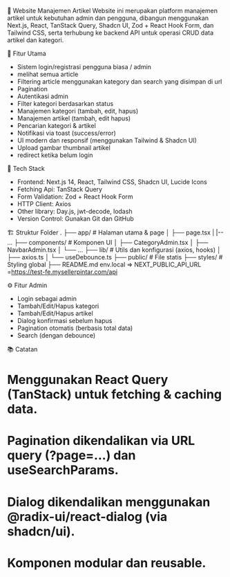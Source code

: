 📝 Website Manajemen Artikel 
Website ini merupakan platform manajemen artikel untuk kebutuhan admin dan pengguna, dibangun menggunakan Next.js, React, TanStack Query, Shadcn UI, Zod + React Hook Form, dan Tailwind CSS, serta terhubung ke backend API untuk operasi CRUD data artikel dan kategori.

🚀 Fitur Utama
 - Sistem login/registrasi pengguna biasa / admin
 - melihat semua article
 - Filtering article menggunakan kategory dan search yang disimpan di url
 - Pagination
 - Autentikasi admin
 - Filter kategori berdasarkan status
 - Manajemen kategori (tambah, edit, hapus)
 - Manajemen artikel (tambah, edit hapus)
 - Pencarian kategori & artikel
 - Notifikasi via toast (success/error)
 - UI modern dan responsif (menggunakan Tailwind & Shadcn UI)
 - Upload gambar thumbnail artikel
 - redirect ketika belum login

🧱 Tech Stack
 - Frontend: Next.js 14, React, Tailwind CSS, Shadcn UI, Lucide Icons
 - Fetching Api: TanStack Query
 - Form Validation: Zod + React Hook Form
 - HTTP Client: Axios
 - Other library: Day.js, jwt-decode, lodash
 - Version Control: Gunakan Git dan GitHub

🏗️ Struktur Folder
.
├── app/                        # Halaman utama & page
│   ├── page.tsx
|    |-- ...
├── components/                # Komponen UI 
│   ├── CategoryAdmin.tsx
│   ├── NavbarAdmin.tsx
│   └── ...
├── lib/                       # Utils dan konfigurasi (axios, hooks)
│   ├── axios.ts
│   └── useDebounce.ts
├── public/                    # File statis
├── styles/                    # Styling global 
├── README.md
env.local => NEXT_PUBLIC_API_URL =https://test-fe.mysellerpintar.com/api

⚙️ Fitur Admin
 - Login sebagai admin
 - Tambah/Edit/Hapus kategori
 - Tambah/Edit/Hapus artikel
 - Dialog konfirmasi sebelum hapus
 - Pagination otomatis (berbasis total data)
 - Search (dengan debounce)

📚 Catatan 
 # Menggunakan React Query (TanStack) untuk fetching & caching data.
 # Pagination dikendalikan via URL query (?page=...) dan useSearchParams.
 # Dialog dikendalikan menggunakan @radix-ui/react-dialog (via shadcn/ui).
 # Komponen modular dan reusable.
